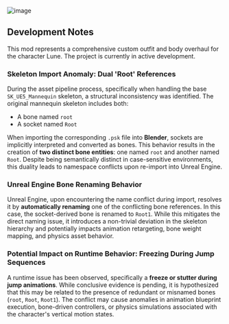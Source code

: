 ![image](https://github.com/user-attachments/assets/6be68108-c954-4d15-b26e-11b3f61e71a3)






## Development Notes

This mod represents a comprehensive custom outfit and body overhaul for the character Lune. The project is currently in active development.

### Skeleton Import Anomaly: Dual 'Root' References

During the asset pipeline process, specifically when handling the base `SK_UE5_Mannequin` skeleton, a structural inconsistency was identified. The original mannequin skeleton includes both:

* A bone named `root`
* A socket named `Root`

When importing the corresponding `.psk` file into **Blender**, sockets are implicitly interpreted and converted as bones. This behavior results in the creation of **two distinct bone entities**: one named `root` and another named `Root`. Despite being semantically distinct in case-sensitive environments, this duality leads to namespace conflicts upon re-import into Unreal Engine.

### Unreal Engine Bone Renaming Behavior

Unreal Engine, upon encountering the name conflict during import, resolves it by **automatically renaming** one of the conflicting bone references. In this case, the socket-derived bone is renamed to `Root1`. While this mitigates the direct naming issue, it introduces a non-trivial deviation in the skeleton hierarchy and potentially impacts animation retargeting, bone weight mapping, and physics asset behavior.
### Potential Impact on Runtime Behavior: Freezing During Jump Sequences

A runtime issue has been observed, specifically a **freeze or stutter during jump animations**. While conclusive evidence is pending, it is hypothesized that this may be related to the presence of redundant or misnamed bones (`root`, `Root`, `Root1`). The conflict may cause anomalies in animation blueprint execution, bone-driven controllers, or physics simulations associated with the character's vertical motion states.








